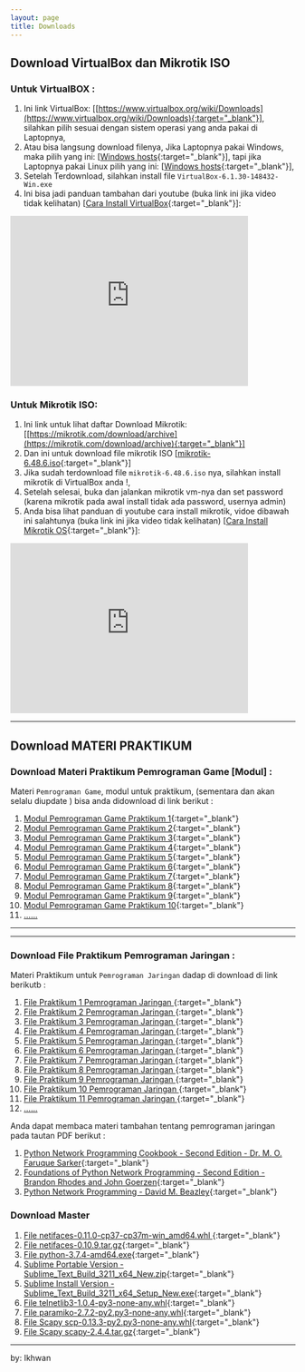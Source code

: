 ```yaml
---
layout: page
title: Downloads
---
```


<!-- <a href="#vbox">Go To Download VirtualBox link</a> -->

<a name="vbox"></a>

## Download VirtualBox dan Mikrotik ISO

### Untuk VirtualBOX : 
1. Ini link VirtualBox: [[https://www.virtualbox.org/wiki/Downloads](https://www.virtualbox.org/wiki/Downloads){:target="_blank"}], silahkan pilih sesuai dengan sistem operasi yang anda pakai di Laptopnya, 
2. Atau bisa langsung download filenya, Jika Laptopnya pakai Windows, maka pilih yang ini: [[Windows hosts](https://download.virtualbox.org/virtualbox/6.1.30/VirtualBox-6.1.30-148432-Win.exe){:target="_blank"}], tapi jika Laptopnya pakai Linux pilih yang ini: [[Windows hosts](https://www.virtualbox.org/wiki/Linux_Downloads){:target="_blank"}],
3. Setelah Terdownload, silahkan install file `VirtualBox-6.1.30-148432-Win.exe`
4. Ini bisa jadi panduan tambahan dari youtube (buka link ini jika video tidak kelihatan) [[Cara Install VirtualBox](https://www.youtube.com/watch?v=hDMGKaa3hc4){:target="_blank"}]: 
<iframe width="420" height="300" src="http://www.youtube.com/embed/hDMGKaa3hc4" frameborder="0"></iframe>



### Untuk Mikrotik ISO: 

1. Ini link untuk lihat daftar Download Mikrotik: [[https://mikrotik.com/download/archive](https://mikrotik.com/download/archive){:target="_blank"}]
2. Dan ini untuk download file mikrotik ISO [[mikrotik-6.48.6.iso](https://download.mikrotik.com/routeros/6.48.6/mikrotik-6.48.6.iso){:target="_blank"}]
3. Jika sudah terdownload file `mikrotik-6.48.6.iso` nya, silahkan install mikrotik di VirtualBox anda !,
4. Setelah selesai, buka dan jalankan mikrotik vm-nya dan set password (karena mikrotik pada awal install tidak ada password, usernya admin)
5. Anda bisa lihat panduan di youtube cara install mikrotik, vidoe dibawah ini salahtunya (buka link ini jika video tidak kelihatan) [[Cara Install Mikrotik OS](https://www.youtube.com/watch?v=hDMGKaa3hc4){:target="_blank"}]:
<iframe width="420" height="300" src="http://www.youtube.com/embed/rT2ikfOMjI4" frameborder="0"></iframe>



***

## Download MATERI PRAKTIKUM 

### Download Materi Praktikum <b>Pemrograman Game</b> [Modul] :

Materi `Pemrograman Game`, modul untuk praktikum, (sementara dan akan selalu diupdate ) bisa anda didownload di link berikut :

1. [Modul Pemrograman Game Praktikum 1](assets/reff/pgame/Modul_Pgame_prak_1.pdf){:target="_blank"}
1. [Modul Pemrograman Game Praktikum 2](assets/reff/pgame/Modul_Pgame_prak_2.pdf){:target="_blank"}
1. [Modul Pemrograman Game Praktikum 3](assets/reff/pgame/Modul_Pgame_prak_3.pdf){:target="_blank"}
1. [Modul Pemrograman Game Praktikum 4](assets/reff/pgame/Modul_Pgame_prak_4.pdf){:target="_blank"}
1. [Modul Pemrograman Game Praktikum 5](assets/reff/pgame/Modul_Pgame_prak_5.pdf){:target="_blank"}
1. [Modul Pemrograman Game Praktikum 6](assets/reff/pgame/Modul_Pgame_prak_6.pdf){:target="_blank"}
1. [Modul Pemrograman Game Praktikum 7](assets/reff/pgame/Modul_Pgame_prak_7.pdf){:target="_blank"}
1. [Modul Pemrograman Game Praktikum 8](assets/reff/pgame/Modul_Pgame_prak_8.pdf){:target="_blank"}
1. [Modul Pemrograman Game Praktikum 9](assets/reff/pgame/Modul_Pgame_prak_9.pdf){:target="_blank"}
1. [Modul Pemrograman Game Praktikum 10](assets/reff/pgame/Modul_Pgame_prak_10.pdf){:target="_blank"}
2. <a href="#" onclick="alert('Baaaaa..!, Kocong to...:).');">......</a>



***
***


### Download File Praktikum <b>Pemrograman Jaringan </b> :

Materi Praktikum untuk `Pemrograman Jaringan` dadap di download di link berikutb :

1. [File  Praktikum 1 Pemrograman Jaringan ](assets/reff/pjar/Praktikum_PJar_1.pdf){:target="_blank"}
1. [File  Praktikum 2 Pemrograman Jaringan ](assets/reff/pjar/Praktikum_PJar_2.pdf){:target="_blank"}
1. [File  Praktikum 3 Pemrograman Jaringan ](assets/reff/pjar/Praktikum_PJar_3.pdf){:target="_blank"}
1. [File  Praktikum 4 Pemrograman Jaringan ](assets/reff/pjar/Praktikum_PJar_4.pdf){:target="_blank"}
1. [File  Praktikum 5 Pemrograman Jaringan ](assets/reff/pjar/Praktikum_PJar_5.pdf){:target="_blank"}
1. [File  Praktikum 6 Pemrograman Jaringan ](assets/reff/pjar/Praktikum_PJar_6.pdf){:target="_blank"}
1. [File  Praktikum 7 Pemrograman Jaringan ](assets/reff/pjar/Praktikum_PJar_7.pdf){:target="_blank"}
1. [File  Praktikum 8 Pemrograman Jaringan ](assets/reff/pjar/Praktikum_PJar_8.pdf){:target="_blank"}
1. [File  Praktikum 9 Pemrograman Jaringan ](assets/reff/pjar/Praktikum_PJar_9.pdf){:target="_blank"}
1. [File  Praktikum 10 Pemrograman Jaringan ](assets/reff/pjar/Praktikum_PJar_10.pdf){:target="_blank"}
1. [File  Praktikum 11 Pemrograman Jaringan ](assets/reff/pjar/Praktikum_PJar_11.pdf){:target="_blank"}
2. <a href="#" onclick="alert('Baaaaa......~!, Kocong to...:).');">......</a>


Anda dapat membaca materi tambahan tentang pemrograman jaringan pada tautan PDF berikut  :

1. [Python Network Programming Cookbook - Second Edition - Dr. M. O. Faruque Sarker](assets/reff/pjar/PythonNetworkProgramming_SecondEdition_Ekstra.pdf){:target="_blank"}
1. [Foundations of Python Network Programming - Second Edition - Brandon Rhodes and John Goerzen](assets/reff/pjar/Foundations_of_Python_Network_Programming_Second_Edition_2010.pdf){:target="_blank"}
2. [Python Network Programming - David M. Beazley](assets/reff/pjar/Python_NetBinder_Ekstra.pdf){:target="_blank"}


### Download Master

1. [File netifaces-0.11.0-cp37-cp37m-win_amd64.whl ](assets/reff/master/netifaces-0.11.0-cp37-cp37m-win_amd64.whl){:target="_blank"}
2. [File netifaces-0.10.9.tar.gz](assets/reff/master/netifaces-0.10.9.tar.gz){:target="_blank"}
3. [File python-3.7.4-amd64.exe](assets/reff/master/python-3.7.4-amd64.exe){:target="_blank"}
4. [Sublime Portable Version - Sublime_Text_Build_3211_x64_New.zip](assets/reff/master/Sublime_Text_Build_3211_x64_New.zip){:target="_blank"}
5. [Sublime Install Version - Sublime_Text_Build_3211_x64_Setup_New.exe](assets/reff/master/Sublime_Text_Build_3211_x64_Setup_New.exe){:target="_blank"}
1. [File telnetlib3-1.0.4-py3-none-any.whl](assets/reff/master/telnetlib3-1.0.4-py3-none-any.whl){:target="_blank"}
1. [File paramiko-2.7.2-py2.py3-none-any.whl](assets/reff/master/paramiko-2.7.2-py2.py3-none-any.whl){:target="_blank"}
1. [File Scapy scp-0.13.3-py2.py3-none-any.whl](assets/reff/master/scp-0.13.3-py2.py3-none-any.whl){:target="_blank"}
1. [File Scapy scapy-2.4.4.tar.gz](assets/reff/master/scapy-2.4.4.tar.gz){:target="_blank"}



<!-- 
1. [File modul python Paramiko](assets/reff/master/paramiko/cryptography-36.0.0-cp36-abi3-manylinux_2_24_x86_64.whl){:target="_blank"}
1. [File modul python Paramiko](assets/reff/master/paramiko/paramiko-2.8.1-py2.py3-none-any.whl){:target="_blank"}
1. [File modul python Paramiko](assets/reff/master/paramiko/PyNaCl-1.4.0-cp35-abi3-manylinux1_x86_64.whl){:target="_blank"}
1. [File modul python Paramiko](assets/reff/master/paramiko/cffi-1.15.0-cp310-cp310-manylinux_2_12_x86_64.manylinux2010_x86_64.whl){:target="_blank"}
1. [File modul python Paramiko](assets/reff/master/paramiko/bcrypt-3.2.0-cp36-abi3-manylinux2010_x86_64.whl){:target="_blank"}
1. [File modul python Paramiko](assets/reff/master/paramiko/six-1.16.0-py2.py3-none-any.whl){:target="_blank"}
1. [File modul python Paramiko](assets/reff/master/paramiko/pycparser-2.21-py2.py3-none-any.whl){:target="_blank"}
1. [File modul python Paramiko](assets/reff/master/paramiko-2.7.2-py2.py3-none-any.whl){:target="_blank"}
 -->

<!--1. [File {:target="_blank"}python-3.7.8-amd64.exe](assets/reff/master/python-3.7.8-amd64.exe){:target="_blank"}-->

<!--1. [File python-3.7.9-amd64.exe](assets/reff/master/python-3.7.9-amd64.exe){:target="_blank"}-->
<!--1. [File python-3.8.5-amd64.exe](assets/reff/master/python-3.8.5-amd64.exe){:target="_blank"}-->


<!-- #### TES Embed Video : 

<iframe width="480" height="360" src="http://www.youtube.com/embed/WO82PoAczTc" frameborder="0"> </iframe>

-->


***
by: Ikhwan
